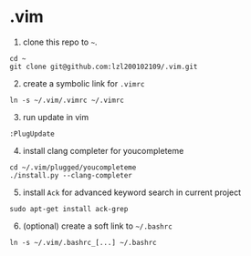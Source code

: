 # .vim
1. clone this repo to `~`.
```
cd ~
git clone git@github.com:lzl200102109/.vim.git
```
2. create a symbolic link for `.vimrc`
```
ln -s ~/.vim/.vimrc ~/.vimrc
```
3. run update in vim
```
:PlugUpdate
```
4. install clang completer for youcompleteme
```
cd ~/.vim/plugged/youcompleteme
./install.py --clang-completer
```
5. install `Ack` for advanced keyword search in current project
```
sudo apt-get install ack-grep
```
6. (optional) create a soft link to `~/.bashrc`
```
ln -s ~/.vim/.bashrc_[...] ~/.bashrc

```
